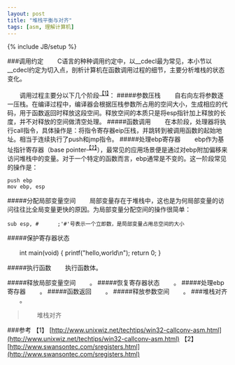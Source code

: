 ```yaml
---
layout: post
title: "堆栈平衡与对齐"
tags: [asm, 理解计算机]
---
```

{% include JB/setup %}

###调用约定
　　C语言的种种调用约定中，以__cdecl最为常见，本小节以__cdecl约定为切入点，剖析计算机在函数调用过程的细节，主要分析堆栈的状态变化。

　　调用过程主要分以下几个阶段<sup>[【1】](#【1】)</sup>：
#####参数压栈
　　自右向左将参数逐一压栈。在编译过程中，编译器会根据压栈参数所占用的空间大小，生成相应的代码，用于函数返回时释放这段空间。释放空间的本质只是将esp指针加上释放的长度，并不对释放的空间做清空处理。
#####函数调用
　　在本阶段，处理器将执行call指令，具体操作是：将指令寄存器eip压栈，并跳转到被调用函数的起始地址。相当于连续执行了push和jmp指令。
#####处理ebp寄存器
　　ebp作为基址指针寄存器（base pointer<sup>[【2】](#【2】)</sup>），最常见的应用场景便是通过对ebp附加偏移来访问堆栈中的变量。对于一个特定的函数而言，ebp通常是不变的。这一阶段常见的操作是：

    push ebp
    mov ebp, esp
#####分配局部变量空间
　　局部变量存在于堆栈中，这也是为何局部变量的访问往往比全局变量更快的原因。为局部变量分配空间的操作很简单：

    sub esp, #      ;'#'号表示一个立即数，是局部变量占用总空间的大小
#####保护寄存器状态

　　int main(void)
    {
        printf("hello,world\n");
        return 0;
    }

#####执行函数
　　执行函数体。

#####释放局部变量空间
　　。
#####恢复寄存器状态
　　。
#####处理ebp寄存器
　　。
#####函数返回
　　。
#####释放参数空间
　　。
###堆栈对齐
　　。
>　　堆栈对齐

###参考
<span id="【1】"></span>【1】 [http://www.unixwiz.net/techtips/win32-callconv-asm.html](http://www.unixwiz.net/techtips/win32-callconv-asm.html)
<span id="【2】"></span>【2】 [http://www.swansontec.com/sregisters.html](http://www.swansontec.com/sregisters.html)
